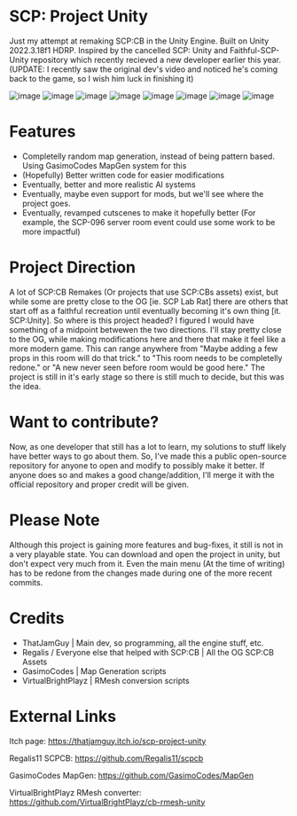 # SCP: Project Unity
Just my attempt at remaking SCP:CB in the Unity Engine. Built on Unity 2022.3.18f1 HDRP.
Inspired by the cancelled SCP: Unity and Faithful-SCP-Unity repository which recently recieved a new developer earlier this year. (UPDATE: I recently saw the original dev's video and noticed he's coming back to the game, so I wish him luck in finishing it)

![image](https://github.com/ThatJamGuy/scp-project-unity/assets/81861785/e7ecb7a5-0716-4f52-bb47-f14f1c823e21)
![image](https://github.com/ThatJamGuy/scp-project-unity/assets/81861785/f0d66d81-5d98-4cb9-8de3-4599814ca344)
![image](https://github.com/ThatJamGuy/scp-project-unity/assets/81861785/94ee85fb-139c-46d6-96bc-acee2ca9fc60)
![image](https://github.com/ThatJamGuy/scp-project-unity/assets/81861785/1638dfdc-4578-46bd-8a8c-25c20397141b)
![image](https://github.com/ThatJamGuy/scp-project-unity/assets/81861785/45109bba-5026-4c12-b7fe-4b9a5cd07bcd)
![image](https://github.com/ThatJamGuy/scp-project-unity/assets/81861785/6c274c8c-3bd0-4b4e-8c16-7a2a8b93d674)
![image](https://github.com/ThatJamGuy/scp-project-unity/assets/81861785/057c94ee-6e05-4954-893e-c97586f05422)
![image](https://github.com/ThatJamGuy/scp-project-unity/assets/81861785/ca2be39f-4ebb-4fca-80e7-14bd6d9e6b96)

# Features
- Completelly random map generation, instead of being pattern based. Using GasimoCodes MapGen system for this
- (Hopefully) Better written code for easier modifications
- Eventually, better and more realistic AI systems
- Eventually, maybe even support for mods, but we'll see where the project goes.
- Eventually, revamped cutscenes to make it hopefully better (For example, the SCP-096 server room event could use some work to be more impactful)

# Project Direction
A lot of SCP:CB Remakes (Or projects that use SCP:CBs assets) exist, but while some are pretty close to the OG [ie. SCP Lab Rat] there are others that start off as a faithful recreation until eventually becoming it's own thing [it. SCP:Unity]. So where is this project headed? I figured I would have something of a midpoint betwewen the two directions. I'll stay pretty close to the OG, while making modifications here and there that make it feel like a more modern game. This can range anywhere from "Maybe adding a few props in this room will do that trick." to "This room needs to be completelly redone." or "A new never seen before room would be good here." The project is still in it's early stage so there is still much to decide, but this was the idea.

# Want to contribute?
Now, as one developer that still has a lot to learn, my solutions to stuff likely have better ways to go about them. So, I've made this a public open-source repository for anyone to open and modify to possibly make it better. If anyone does so and makes a good change/addition, I'll merge it with the official repository and proper credit will be given.

# Please Note
Although this project is gaining more features and bug-fixes, it still is not in a very playable state. You can download and open the project in unity, but don't expect very much from it. Even the main menu (At the time of writing) has to be redone from the changes made during one of the more recent commits.

# Credits
- ThatJamGuy | Main dev, so programming, all the engine stuff, etc.
- Regalis / Everyone else that helped with SCP:CB | All the OG SCP:CB Assets
- GasimoCodes | Map Generation scripts
- VirtualBrightPlayz | RMesh conversion scripts

# External Links
Itch page: https://thatjamguy.itch.io/scp-project-unity

Regalis11 SCPCB: https://github.com/Regalis11/scpcb

GasimoCodes MapGen: https://github.com/GasimoCodes/MapGen

VirtualBrightPlayz RMesh converter: https://github.com/VirtualBrightPlayz/cb-rmesh-unity
